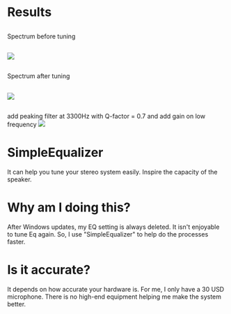 # Results
##
Spectrum before tuning
##
![](https://github.com/ricky5932TW/SimpleEqualizer/blob/main/result/3inchs/before_noise.png)
##
Spectrum after tuning
##
![](https://github.com/ricky5932TW/SimpleEqualizer/blob/main/result/3inchs/white_noise_with_noise_data.png)
##
add peaking filter at 3300Hz with Q-factor = 0.7 and add gain on low frequency
![](https://github.com/ricky5932TW/SimpleEqualizer/blob/main/best_result.png)
# SimpleEqualizer
It can help you tune your stereo system easily.
Inspire the capacity of the speaker.
# Why am I doing this?
After Windows updates, my EQ setting is always deleted. It isn't enjoyable to tune Eq again. So, I use "SimpleEqualizer" to help do the processes faster.
# Is it accurate?
It depends on how accurate your hardware is. For me, I only have a 30 USD microphone. There is no high-end equipment helping me make the system better.
